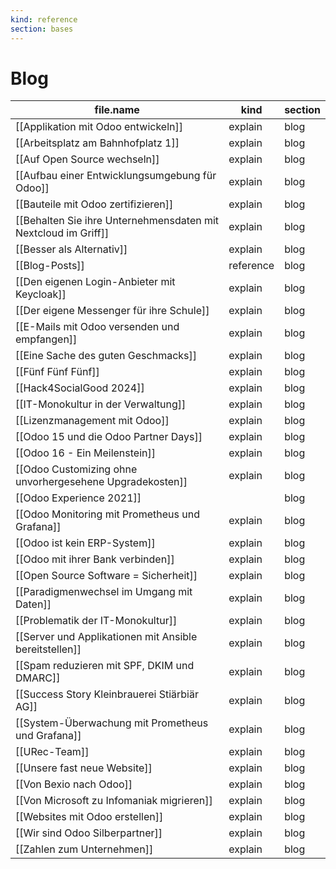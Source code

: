 ```yaml
---
kind: reference
section: bases
---
```


# Blog

| file.name                                                      | kind      | section |
| -------------------------------------------------------------- | --------- | ------- |
| [[Applikation mit Odoo entwickeln]]                            | explain   | blog    |
| [[Arbeitsplatz am Bahnhofplatz 1]]                             | explain   | blog    |
| [[Auf Open Source wechseln]]                                   | explain   | blog    |
| [[Aufbau einer Entwicklungsumgebung für Odoo]]                 | explain   | blog    |
| [[Bauteile mit Odoo zertifizieren]]                            | explain   | blog    |
| [[Behalten Sie ihre Unternehmensdaten mit Nextcloud im Griff]] | explain   | blog    |
| [[Besser als Alternativ]]                                      | explain   | blog    |
| [[Blog-Posts]]                                                 | reference | blog    |
| [[Den eigenen Login-Anbieter mit Keycloak]]                    | explain   | blog    |
| [[Der eigene Messenger für ihre Schule]]                       | explain   | blog    |
| [[E-Mails mit Odoo versenden und empfangen]]                   | explain   | blog    |
| [[Eine Sache des guten Geschmacks]]                            | explain   | blog    |
| [[Fünf Fünf Fünf]]                                             | explain   | blog    |
| [[Hack4SocialGood 2024]]                                       | explain   | blog    |
| [[IT-Monokultur in der Verwaltung]]                            | explain   | blog    |
| [[Lizenzmanagement mit Odoo]]                                  | explain   | blog    |
| [[Odoo 15 und die Odoo Partner Days]]                          | explain   | blog    |
| [[Odoo 16 - Ein Meilenstein]]                                  | explain   | blog    |
| [[Odoo Customizing ohne unvorhergesehene Upgradekosten]]       | explain   | blog    |
| [[Odoo Experience 2021]]                                       |           | blog    |
| [[Odoo Monitoring mit Prometheus und Grafana]]                 | explain   | blog    |
| [[Odoo ist kein ERP-System]]                                   | explain   | blog    |
| [[Odoo mit ihrer Bank verbinden]]                              | explain   | blog    |
| [[Open Source Software = Sicherheit]]                          | explain   | blog    |
| [[Paradigmenwechsel im Umgang mit Daten]]                      | explain   | blog    |
| [[Problematik der IT-Monokultur]]                              | explain   | blog    |
| [[Server und Applikationen mit Ansible bereitstellen]]         | explain   | blog    |
| [[Spam reduzieren mit SPF, DKIM und DMARC]]                    | explain   | blog    |
| [[Success Story Kleinbrauerei Stiärbiär AG]]                   | explain   | blog    |
| [[System-Überwachung mit Prometheus und Grafana]]              | explain   | blog    |
| [[URec-Team]]                                                  | explain   | blog    |
| [[Unsere fast neue Website]]                                   | explain   | blog    |
| [[Von Bexio nach Odoo]]                                        | explain   | blog    |
| [[Von Microsoft zu Infomaniak migrieren]]                      | explain   | blog    |
| [[Websites mit Odoo erstellen]]                                | explain   | blog    |
| [[Wir sind Odoo Silberpartner]]                                | explain   | blog    |
| [[Zahlen zum Unternehmen]]                                     | explain   | blog    |
